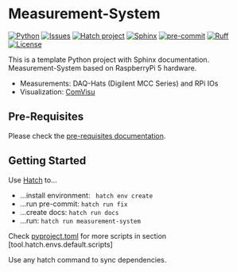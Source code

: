 # Measurement-System

[![Python](https://img.shields.io/badge/python-3.8%20%7C%203.9%20%7C%203.10-blue)](https://www.python.org/)
[![Issues](https://img.shields.io/badge/Issues-orange)](https://github.com/paaalm07/RPI_Measurement_System/issues)
[![Hatch project](https://img.shields.io/badge/%F0%9F%A5%9A-Hatch-4051b5.svg)](https://github.com/pypa/hatch)
[![Sphinx](https://img.shields.io/badge/docs-blue?label=sphinx&logo=sphinx&logoColor=white)](https://github.com/sphinx-doc/sphinx)
[![pre-commit](https://img.shields.io/badge/pre--commit-enabled-brightgreen?logo=pre-commit)](https://github.com/pre-commit/pre-commit)
[![Ruff](https://img.shields.io/endpoint?url=https://raw.githubusercontent.com/astral-sh/ruff/main/assets/badge/v2.json)](https://github.com/astral-sh/ruff)
[![License](https://img.shields.io/badge/License-BSD%203--Clause-blue.svg)](https://github.com/paaalm07/RPI_Measurement_System/blob/master/LICENSE)

This is a template Python project with Sphinx documentation.
Measurement-System based on RaspberryPi 5 hardware.
- Measurements: DAQ-Hats (Digilent MCC Series) and RPi IOs
- Visualization: [ComVisu](http://comvisu.de/)

## Pre-Requisites

Please check the [pre-requisites documentation](docs/prerequisites.rst).

## Getting Started

Use [Hatch](https://hatch.pypa.io/) to...

- ...install environment: ``` hatch env create```
- ...run pre-commit: ```hatch run fix```
- ...create docs: ```hatch run docs```
- ...run: ```hatch run measurement-system```

Check [pyproject.toml](pyproject.toml) for more scripts in section [tool.hatch.envs.default.scripts]

Use any hatch command to sync dependencies.
